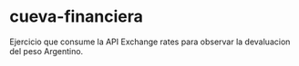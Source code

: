 # cueva-financiera
Ejercicio que consume la API Exchange rates para observar la devaluacion del peso Argentino.
